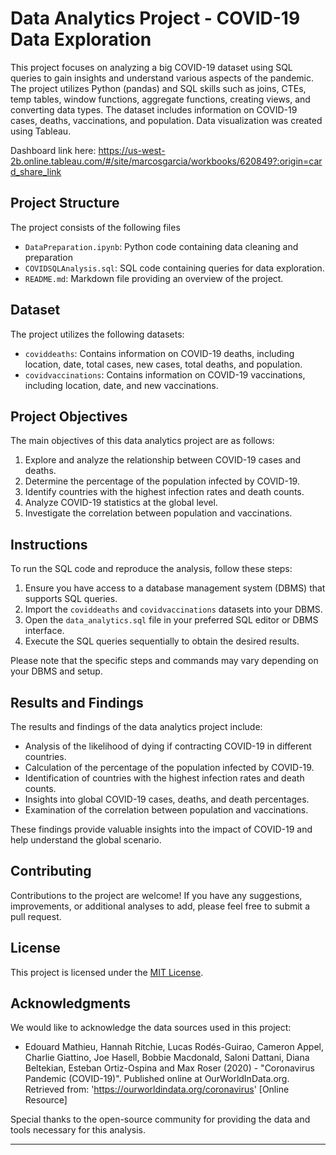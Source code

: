 # Data Analytics Project - COVID-19 Data Exploration

This project focuses on analyzing a big COVID-19 dataset using SQL queries to gain insights and understand various aspects of the pandemic. The project utilizes Python (pandas) and SQL skills such as joins, CTEs, temp tables, window functions, aggregate functions, creating views, and converting data types. The dataset includes information on COVID-19 cases, deaths, vaccinations, and population. Data visualization was created using Tableau.

Dashboard link here: https://us-west-2b.online.tableau.com/#/site/marcosgarcia/workbooks/620849?:origin=card_share_link

## Project Structure

The project consists of the following files

- `DataPreparation.ipynb`: Python code containing data cleaning and preparation
- `COVIDSQLAnalysis.sql`: SQL code containing queries for data exploration.
- `README.md`: Markdown file providing an overview of the project.

## Dataset

The project utilizes the following datasets:

- `coviddeaths`: Contains information on COVID-19 deaths, including location, date, total cases, new cases, total deaths, and population.
- `covidvaccinations`: Contains information on COVID-19 vaccinations, including location, date, and new vaccinations.

## Project Objectives

The main objectives of this data analytics project are as follows:

1. Explore and analyze the relationship between COVID-19 cases and deaths.
2. Determine the percentage of the population infected by COVID-19.
3. Identify countries with the highest infection rates and death counts.
4. Analyze COVID-19 statistics at the global level.
5. Investigate the correlation between population and vaccinations.

## Instructions

To run the SQL code and reproduce the analysis, follow these steps:

1. Ensure you have access to a database management system (DBMS) that supports SQL queries.
2. Import the `coviddeaths` and `covidvaccinations` datasets into your DBMS.
3. Open the `data_analytics.sql` file in your preferred SQL editor or DBMS interface.
4. Execute the SQL queries sequentially to obtain the desired results.

Please note that the specific steps and commands may vary depending on your DBMS and setup.

## Results and Findings

The results and findings of the data analytics project include:

- Analysis of the likelihood of dying if contracting COVID-19 in different countries.
- Calculation of the percentage of the population infected by COVID-19.
- Identification of countries with the highest infection rates and death counts.
- Insights into global COVID-19 cases, deaths, and death percentages.
- Examination of the correlation between population and vaccinations.

These findings provide valuable insights into the impact of COVID-19 and help understand the global scenario.

## Contributing

Contributions to the project are welcome! If you have any suggestions, improvements, or additional analyses to add, please feel free to submit a pull request.

## License

This project is licensed under the [MIT License](LICENSE).

## Acknowledgments

We would like to acknowledge the data sources used in this project:

- Edouard Mathieu, Hannah Ritchie, Lucas Rodés-Guirao, Cameron Appel, Charlie Giattino, Joe Hasell, Bobbie Macdonald, Saloni Dattani, Diana Beltekian, Esteban Ortiz-Ospina and Max Roser (2020) - "Coronavirus Pandemic (COVID-19)". Published online at OurWorldInData.org. Retrieved from: 'https://ourworldindata.org/coronavirus' [Online Resource]

Special thanks to the open-source community for providing the data and tools necessary for this analysis.

---
